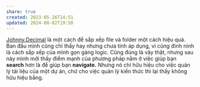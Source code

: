 ```yaml
---
share: true
created: 2023-05-26T14:51
updated: 2024-08-02T19:50
---
```

[Johnny.Decimal](https://johnnydecimal.com/) là một cách để sắp xếp file và folder một cách hiệu quả. Ban đầu mình cũng chỉ thấy hay nhưng chưa tính áp dụng, vì cũng đinh ninh là cách sắp xếp của mình gọn gàng logic. Cũng đúng là vậy thật, nhưng sau này mình mới thấy điểm mạnh của phương pháp nằm ở việc giúp bạn **search** hơn là để giúp bạn **navigate.** Nhưng nó chỉ hữu hiệu cho việc quản lý tài liệu của một dự án, chứ cho việc quản lý kiến thức thì lại thấy không hữu hiệu bằng.
